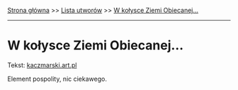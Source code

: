 [Strona główna](../index.md) >> [Lista utworów](../list.md) >> [W kołysce Ziemi Obiecanej…](620.md)

---

# W kołysce Ziemi Obiecanej…

Tekst: [kaczmarski.art.pl](https://www.kaczmarski.art.pl/tworczosc/wiersze/w-kolysce-ziemi-obiecanej/)

Element pospolity, nic ciekawego.